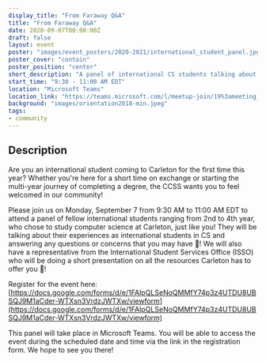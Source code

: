 ```yaml
---
display_title: "From Faraway Q&A"
title: "From Faraway Q&A"
date: 2020-09-07T00:00:00Z
draft: false
layout: event
poster: "images/event_posters/2020-2021/international_student_panel.jpg"
poster_cover: "contain"
poster_position: "center"
short_description: "A panel of international CS students talking about their experiences and answering any questions or concerns that you may have!"
start_time: "9:30 - 11:00 AM EDT"
location: "Microsoft Teams"
location_link: "https://teams.microsoft.com/l/meetup-join/19%3ameeting_NmI3NjhlMzUtMWJhNS00NDg0LWFkNGYtYTBiMmI5NTNmYzM3%40thread.v2/0?context=%7b%22Tid%22%3a%226ad91895-de06-485e-bc51-fce126cc8530%22%2c%22Oid%22%3a%228f673cc7-c6a0-4fba-abe4-237b3a53eb2f%22%7d"
background: "images/orientation2018-min.jpeg"
tags:
- community
---
```


## Description

Are you an international student coming to Carleton for the first time this year? Whether you're here for a short time on exchange or starting the multi-year journey of completing a degree, the CCSS wants you to feel welcomed in our community!

Please join us on Monday, September 7 from 9:30 AM to 11:00 AM EDT to attend a panel of fellow international students ranging from 2nd to 4th year, who chose to study computer science at Carleton, just like you! They will be talking about their experiences as international students in CS and answering any questions or concerns that you may have :yellow_heart:! We will also have a representative from the International Student Services Office (ISSO) who will be doing a short presentation on all the resources Carleton has to offer you :clap:!

Register for the event here: [https://docs.google.com/forms/d/e/1FAIpQLSeNoQMMfY74p3z4UTDU8UBSQJ9M1aCder-WTXsn3VrdzJWTXw/viewform](https://docs.google.com/forms/d/e/1FAIpQLSeNoQMMfY74p3z4UTDU8UBSQJ9M1aCder-WTXsn3VrdzJWTXw/viewform)

This panel will take place in Microsoft Teams. You will be able to access the event during the scheduled date and time via the link in the registration form. We hope to see you there!